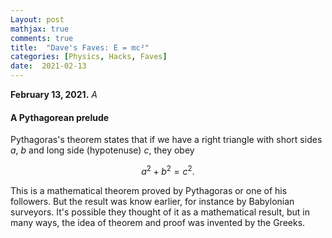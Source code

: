 ```yaml
---
Layout: post
mathjax: true
comments: true
title:  "Dave's Faves: E = mc²"
categories: [Physics, Hacks, Faves]
date:  2021-02-13
---
```


**February 13, 2021.** *A*

#### A Pythagorean prelude

Pythagoras's theorem states that if we have a right triangle with
short sides $a$, $b$ and long side (hypotenuse) $c$, they obey

$$
a^2 + b^2 = c^2.
$$

This is a mathematical theorem proved by Pythagoras or one of his
followers.
But the result was know earlier, for instance by Babylonian surveyors.
It's possible they thought of it as a mathematical result, but in many
ways, the idea of theorem and proof was invented by the Greeks.
